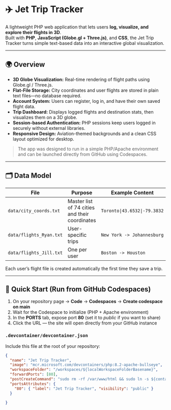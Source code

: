 # ✈️ Jet Trip Tracker

A lightweight PHP web application that lets users **log, visualize, and explore their flights in 3D**.  
Built with **PHP**, **JavaScript (Globe.gl + Three.js)**, and **CSS**, the Jet Trip Tracker turns simple text-based data into an interactive global visualization.

---

## 🌍 Overview

- **3D Globe Visualization:** Real-time rendering of flight paths using Globe.gl / Three.js.  
- **Flat-File Storage:** City coordinates and user flights are stored in plain text files—no database required.  
- **Account System:** Users can register, log in, and have their own saved flight data.  
- **Trip Dashboard:** Displays logged flights and destination stats, then visualizes them on a 3D globe.  
- **Session-based Authentication:** PHP sessions keep users logged in securely without external libraries.  
- **Responsive Design:** Aviation-themed backgrounds and a clean CSS layout optimized for desktop.

> The app was designed to run in a simple PHP/Apache environment and can be launched directly from GitHub using Codespaces.

---

## 🗂️ Data Model

| File | Purpose | Example Content |
|------|----------|-----------------|
| `data/city_coords.txt` | Master list of 74 cities and their coordinates | `Toronto\|43.6532\|-79.3832` |
| `data/flights_Ryan.txt` | User-specific trips | `New York -> Johannesburg` |
| `data/flights_Jill.txt` | One per user | `Boston -> Houston` |

Each user’s flight file is created automatically the first time they save a trip.

---

## 🚀 Quick Start (Run from GitHub Codespaces)

1. On your repository page → **Code** → **Codespaces** → **Create codespace on main**  
2. Wait for the Codespace to initialize (PHP + Apache environment)  
3. In the **PORTS** tab, expose port **80** (set it to *public* if you want to share)  
4. Click the URL — the site will open directly from your GitHub instance  

### `.devcontainer/devcontainer.json`
Include this file at the root of your repository:

```json
{
  "name": "Jet Trip Tracker",
  "image": "mcr.microsoft.com/devcontainers/php:8.2-apache-bullseye",
  "workspaceFolder": "/workspaces/${localWorkspaceFolderBasename}",
  "forwardPorts": [80],
  "postCreateCommand": "sudo rm -rf /var/www/html && sudo ln -s ${containerWorkspaceFolder} /var/www/html && apache2ctl -D FOREGROUND",
  "portsAttributes": {
    "80": { "label": "Jet Trip Tracker", "visibility": "public" }
  }

}

